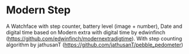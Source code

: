 Modern Step
==================

A Watchface with step counter, battery level (image + number), Date and digital time based on Modern extra with digital time by edwinfinch (https://github.com/edwinfinch/modernextradigtime). 
With step counting algorithm by jathusanT (https://github.com/jathusanT/pebble_pedometer)

